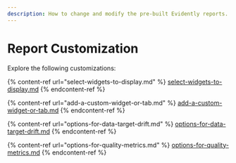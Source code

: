 ```yaml
---
description: How to change and modify the pre-built Evidently reports.
---
```


# Report Customization

Explore the following customizations:

{% content-ref url="select-widgets-to-display.md" %}
[select-widgets-to-display.md](select-widgets-to-display.md)
{% endcontent-ref %}

{% content-ref url="add-a-custom-widget-or-tab.md" %}
[add-a-custom-widget-or-tab.md](add-a-custom-widget-or-tab.md)
{% endcontent-ref %}

{% content-ref url="options-for-data-target-drift.md" %}
[options-for-data-target-drift.md](options-for-data-target-drift.md)
{% endcontent-ref %}

{% content-ref url="options-for-quality-metrics.md" %}
[options-for-quality-metrics.md](options-for-quality-metrics.md)
{% endcontent-ref %}
